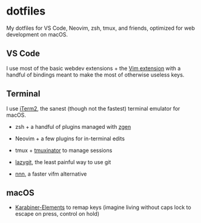 # dotfiles

My dotfiles for VS Code, Neovim, zsh, tmux, and friends, optimized for web
development on macOS.

## VS Code

I use most of the basic webdev extensions + the [Vim extension](https://github.com/VSCodeVim/Vim) with a handful of bindings meant to make the most of otherwise useless keys.

## Terminal

I use [iTerm2](https://github.com/gnachman/iTerm2), the sanest (though not the fastest) terminal emulator for macOS.

- zsh + a handful of plugins managed with [zgen](https://github.com/tarjoilija/zgen)

- Neovim + a few plugins for in-terminal edits

- tmux + [tmuxinator](https://github.com/tmuxinator/tmuxinator) to manage
  sessions

- [lazygit](https://github.com/jesseduffield/lazygit), the least painful way to
  use git

- [nnn](https://github.com/jarun/nnn), a faster vifm alternative

## macOS

- [Karabiner-Elements](https://github.com/pqrs-org/Karabiner-Elements) to
  remap keys (imagine living without caps lock to escape on press, control on
  hold)
